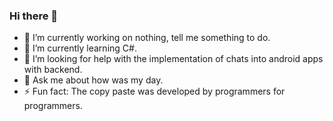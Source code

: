 ### Hi there 👋

<!--
**polmarrod/polmarrod** is a ✨ _special_ ✨ repository because its `README.md` (this file) appears on your GitHub profile.

Here are some ideas to get you started:
-->
- 🔭 I’m currently working on nothing, tell me something to do.
- 🌱 I’m currently learning C#.
- 🤔 I’m looking for help with the implementation of chats into android apps with backend.
- 💬 Ask me about how was my day.
- ⚡ Fun fact: The copy paste was developed by programmers for programmers.
  
